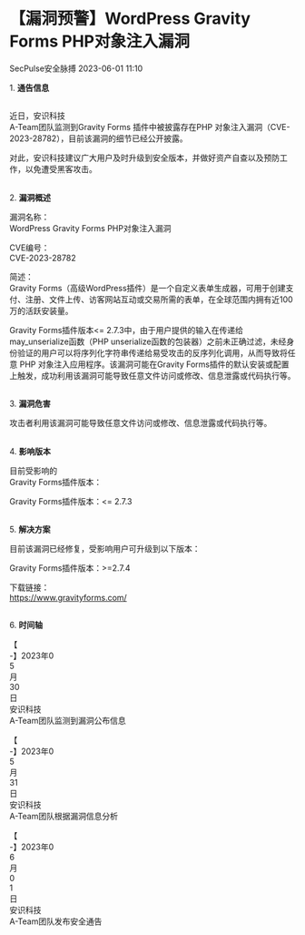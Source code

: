 #  【漏洞预警】WordPress Gravity Forms PHP对象注入漏洞   
 SecPulse安全脉搏   2023-06-01 11:10  
  
1. **通告信息**  
  
  
##   
  
近日，安识科技  
A-Team团队监测到Gravity Forms 插件中被披露存在PHP 对象注入漏洞（CVE-2023-28782），目前该漏洞的细节已经公开披露。  
  
对此，安识科技建议广大用户及时升级到安全版本，并做好资产自查以及预防工作，以免遭受黑客攻击。  
##   
  
2. **漏洞概述**  
  
  
  
漏洞名称：  
WordPress Gravity Forms PHP对象注入漏洞  
  
CVE编号：  
CVE-2023-28782  
  
简述：  
Gravity Forms（高级WordPress插件）是一个自定义表单生成器，可用于创建支付、注册、文件上传、访客网站互动或交易所需的表单，在全球范围内拥有近100 万的活跃安装量。  
  
Gravity Forms插件版本<= 2.7.3中，由于用户提供的输入在传递给may_unserialize函数（PHP unserialize函数的包装器）之前未正确过滤，未经身份验证的用户可以将序列化字符串传递给易受攻击的反序列化调用，从而导致将任意 PHP 对象注入应用程序。该漏洞可能在Gravity Forms插件的默认安装或配置上触发，成功利用该漏洞可能导致任意文件访问或修改、信息泄露或代码执行等。  
##   
  
3. **漏洞危害**  
  
  
  
攻击者利用该漏洞可能导致任意文件访问或修改、信息泄露或代码执行等。  
##   
  
4. **影响版本**  
  
  
  
目前受影响的  
Gravity Forms插件版本：  
  
Gravity Forms插件版本：<= 2.7.3  
##   
  
5. **解决方案**  
  
  
  
目前该漏洞已经修复，受影响用户可升级到以下版本：  
  
Gravity Forms插件版本：>=2.7.4  
  
下载链接：  
https://www.gravityforms.com/  
##   
  
6. **时间轴**  
  
  
  
【  
-】2023年0  
5  
月  
30  
日   
安识科技  
A-Team团队监测到漏洞公布信息  
  
【  
-】2023年0  
5  
月  
31  
日   
安识科技  
A-Team团队根据漏洞信息分析  
  
【  
-】2023年0  
6  
月  
0  
1  
日   
安识科技  
A-Team团队发布安全通告  
  
  
